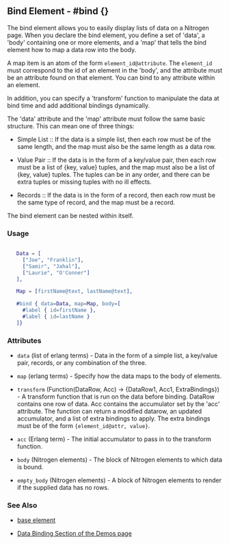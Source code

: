 

## Bind Element - #bind {}

  The bind element allows you to easily display lists of data on a Nitrogen
  page. When you declare the bind element, you define a set of 'data', a 'body'
  containing one or more elements, and a 'map' that tells the bind element how
  to map a data row into the body.

  A map item is an atom of the form `element_id@attribute`. The `element_id`
  must correspond to the id of an element in the 'body', and the attribute must
  be an attribute found on that element. You can bind to any attribute within
  an element.

  In addition, you can specify a 'transform' function to manipulate the data at
  bind time and add additional bindings dynamically.

  The 'data' attribute and the 'map' attribute must follow the same basic
  structure. This can mean one of three things:

 *  Simple List :: If the data is a simple list, then each row must be of the
     same length, and the map must also be the same length as a data row.

 *  Value Pair :: If the data is in the form of a key/value pair, then each row
     must be a list of {key, value} tuples, and the map must also be a list of
     {key, value} tuples.  The tuples can be in any order, and there can be extra
     tuples or missing tuples with no ill effects.

 *  Records :: If the data is in the form of a record, then each row must be
     the same type of record, and the map must be a record.  

  The bind element can be nested within itself.

### Usage

```erlang

   Data = [
     ["Joe", "Franklin"],
     ["Samir", "Jahal"],
     ["Laurie", "O'Conner"]
   ],

   Map = [firstName@text, lastName@text],

   #bind { data=Data, map=Map, body=[
     #label { id=firstName },
     #label { id=lastName }
   ]}

```

### Attributes

   * `data` (list of erlang terms) - Data in the form of a simple list, a key/value pair, records, or any combination of the three.

   * `map` (erlang terms) - Specify how the data maps to the body of elements.

   * `transform` (Function(DataRow, Acc) -> {DataRow1, Acc1, ExtraBindings}) - 
   A transform function that is run on the data before binding. DataRow contains 
   one row of data. Acc contains the accumulator set by the 'acc' attribute. 
   The function can return a modified datarow, an updated accumulator, 
   and a list of extra bindings to apply. The extra bindings must be of the
   form `{element_id@attr, value}`.

   * `acc` (Erlang term) - The initial accumulator to pass in to the transform function.

   * `body` (Nitrogen elements) - The block of Nitrogen elements to which data is bound.

   * `empty_body` (Nitrogen elements) - A block of Nitrogen elements to render if the supplied data has no rows.

### See Also

 *  [base element](./element_base.md)

 *  [Data Binding Section of the Demos page](http://nitrogenproject.com/demos)

